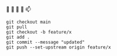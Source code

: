  👋  👀  🌱  💞️  📫 
```
git checkout main
git pull
git checkout -b feature/x
git add .
git commit --message "updated"
git push --set-upstream origin feature/x
```


<!---
petitess/petitess is a ✨ special ✨ repository because its `README.md` (this file) appears on your GitHub profile.
You can click the Preview link to take a look at your changes.
--->
